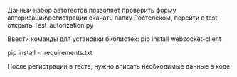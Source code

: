 Данный набор автотестов позволяет проверить форму авторизации\регистрации
скачать папку Ростелеком, перейти в test, открыть Test_autorization.py

Ввести команды для установки библиотек:
pip install websocket-client 


pip install -r requirements.txt

После регистрации в тесте, нужно вписать необходимые данные в коде

